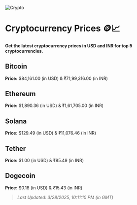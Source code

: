 
![Crypto](https://www.techguide.com.au/wp-content/uploads/2020/11/crypto3.jpeg)

# Cryptocurrency Prices 🪙📈

#### Get the latest cryptocurrency prices in USD and INR for top 5 cryptocurrencies.

## Bitcoin

**Price:** $84,161.00 (in USD) & ₹71,99,316.00 (in INR)

## Ethereum

**Price:** $1,890.36 (in USD) & ₹1,61,705.00 (in INR)

## Solana

**Price:** $129.49 (in USD) & ₹11,076.46 (in INR)

## Tether

**Price:** $1.00 (in USD) & ₹85.49 (in INR)

## Dogecoin

**Price:** $0.18 (in USD) & ₹15.43 (in INR)

> _Last Updated: 3/28/2025, 10:11:10 PM (in GMT)_
